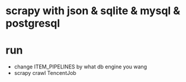 # scrapy with json & sqlite & mysql & postgresql

# run

- change ITEM_PIPELINES by what db engine you wang
- scrapy crawl TencentJob